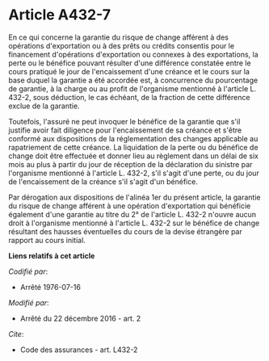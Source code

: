 # Article A432-7

En ce qui concerne la garantie du risque de change afférent à des opérations d'exportation ou à des prêts ou crédits
consentis pour le financement d'opérations d'exportation ou connexes à des exportations, la perte ou le bénéfice pouvant
résulter d'une différence constatée entre le cours pratiqué le jour de l'encaissement d'une créance et le cours sur la base
duquel la garantie a été accordée est, à concurrence du pourcentage de garantie, à la charge ou au profit de
l'organisme mentionné à l'article L. 432-2, sous déduction, le cas échéant, de la fraction de cette différence exclue de la
garantie. 

Toutefois, l'assuré ne peut invoquer le bénéfice de la garantie que s'il justifie avoir fait diligence pour l'encaissement de
sa créance et s'être conformé aux dispositions de la réglementation des changes applicable au rapatriement de cette créance.
La liquidation de la perte ou du bénéfice de change doit être effectuée et donner lieu au règlement dans un délai de six mois
au plus à partir du jour de réception de la déclaration du sinistre par         l'organisme mentionné à l'article L. 432-2,
s'il s'agit d'une perte, ou du jour de l'encaissement de la créance s'il s'agit d'un bénéfice. 

Par dérogation aux dispositions de l'alinéa 1er du présent article, la garantie du risque de change afférent à une opération
d'exportation qui bénéficie également d'une garantie au titre du 2° de l'article L. 432-2 n'ouvre aucun droit à
l'organisme mentionné à l'article L. 432-2 sur le bénéfice de change résultant des hausses éventuelles du cours de la devise
étrangère par rapport au cours initial.

**Liens relatifs à cet article**

_Codifié par_:

  - Arrêté 1976-07-16

_Modifié par_:

  - Arrêté du 22 décembre 2016 - art. 2

_Cite_:

  - Code des assurances - art. L432-2
